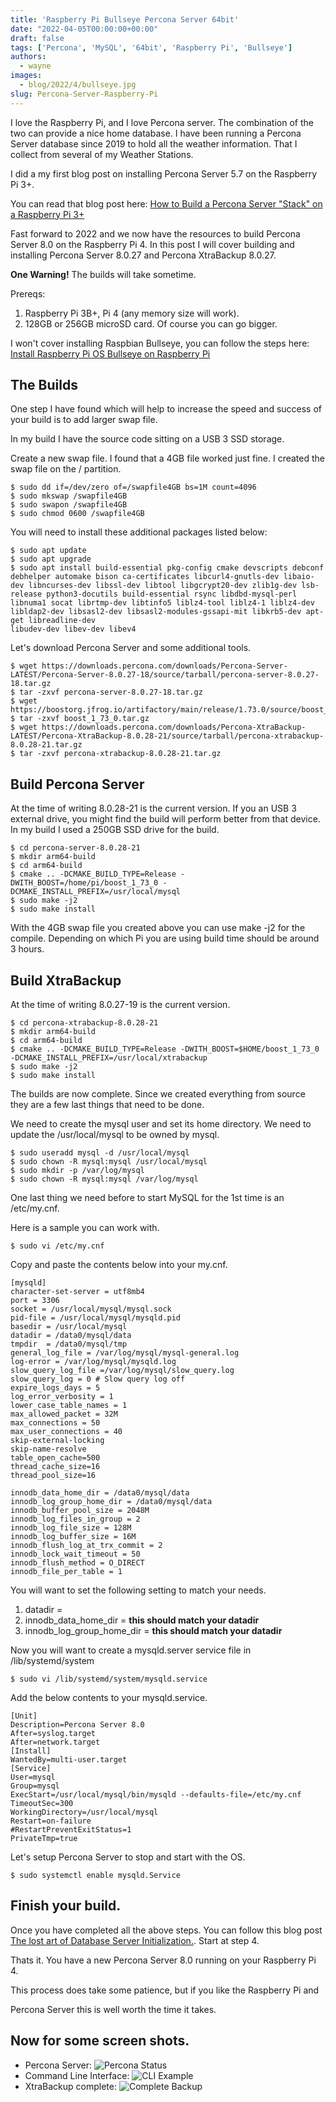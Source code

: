 ```yaml
---
title: 'Raspberry Pi Bullseye Percona Server 64bit'
date: "2022-04-05T00:00:00+00:00"
draft: false
tags: ['Percona', 'MySQL', '64bit', 'Raspberry Pi', 'Bullseye']
authors:
  - wayne
images:
  - blog/2022/4/bullseye.jpg
slug: Percona-Server-Raspberry-Pi
---
```


I love the Raspberry Pi, and I love Percona server. The combination of the two can provide a nice home database. I have been running a Percona Server database since 2019 to hold all the weather information. That I collect from several of my Weather Stations.

I did a my first blog post on installing Percona Server 5.7 on the Raspberry Pi 3+.

You can read that blog post here:
[How to Build a Percona Server "Stack" on a Raspberry Pi 3+](https://percona.community/blog/2019/08/01/how-to-build-a-percona-server-stack-on-a-raspberry-pi-3/)

Fast forward to 2022 and we now have the resources to build Percona Server 8.0 on the Raspberry Pi 4. In this post I will cover building and installing Percona Server 8.0.27 and Percona XtraBackup 8.0.27.

**One Warning!** The builds will take sometime.

Prereqs:

1. Raspberry Pi 3B+, Pi 4 (any memory size will work).
3. 128GB or 256GB microSD card. Of course you can go bigger.

I won't cover installing Raspbian Bullseye, you can follow the steps here:
[Install Raspberry Pi OS Bullseye on Raspberry Pi](https://raspberrytips.com/install-raspbian-raspberry-pi/)

## The Builds

One step I have found which will help to increase the speed and success of your build is to add larger swap file.

In my build I have the source code sitting on a USB 3 SSD storage.

Create a new swap file. I found that a 4GB file worked just fine. I created the swap file on the / partition.

```
$ sudo dd if=/dev/zero of=/swapfile4GB bs=1M count=4096
$ sudo mkswap /swapfile4GB
$ sudo swapon /swapfile4GB
$ sudo chmod 0600 /swapfile4GB
```

You will need to install these additional packages listed below:
```
$ sudo apt update
$ sudo apt upgrade
$ sudo apt install build-essential pkg-config cmake devscripts debconf debhelper automake bison ca-certificates libcurl4-gnutls-dev libaio-dev libncurses-dev libssl-dev libtool libgcrypt20-dev zlib1g-dev lsb-release python3-docutils build-essential rsync libdbd-mysql-perl libnuma1 socat librtmp-dev libtinfo5 liblz4-tool liblz4-1 liblz4-dev libldap2-dev libsasl2-dev libsasl2-modules-gssapi-mit libkrb5-dev apt-get libreadline-dev
libudev-dev libev-dev libev4

```
Let's download Percona Server and some additional tools.

```
$ wget https://downloads.percona.com/downloads/Percona-Server-LATEST/Percona-Server-8.0.27-18/source/tarball/percona-server-8.0.27-18.tar.gz
$ tar -zxvf percona-server-8.0.27-18.tar.gz
$ wget https://boostorg.jfrog.io/artifactory/main/release/1.73.0/source/boost_1_73_0.tar.gz
$ tar -zxvf boost_1_73_0.tar.gz
$ wget https://downloads.percona.com/downloads/Percona-XtraBackup-LATEST/Percona-XtraBackup-8.0.28-21/source/tarball/percona-xtrabackup-8.0.28-21.tar.gz
$ tar -zxvf percona-xtrabackup-8.0.28-21.tar.gz
```

## Build Percona Server
At the time of writing 8.0.28-21 is the current version. If you an USB 3 external drive, you might find the build will perform better from that device. In my build I used a 250GB SSD drive for the build.

```
$ cd percona-server-8.0.28-21
$ mkdir arm64-build
$ cd arm64-build
$ cmake .. -DCMAKE_BUILD_TYPE=Release -DWITH_BOOST=/home/pi/boost_1_73_0 -DCMAKE_INSTALL_PREFIX=/usr/local/mysql
$ sudo make -j2
$ sudo make install
```
With the 4GB swap file you created above you can use make -j2 for the compile. Depending on which Pi you are using build time should be around 3 hours.

 ## Build XtraBackup
 At the time of writing 8.0.27-19 is the current version.
 ```
 $ cd percona-xtrabackup-8.0.28-21
 $ mkdir arm64-build
 $ cd arm64-build
 $ cmake .. -DCMAKE_BUILD_TYPE=Release -DWITH_BOOST=$HOME/boost_1_73_0 -DCMAKE_INSTALL_PREFIX=/usr/local/xtrabackup
 $ sudo make -j2
 $ sudo make install
 ```
The builds are now complete. Since we created everything from source they are a
few last things that need to be done.

We need to create the mysql user and set its home directory. We need to update the /usr/local/mysql to be owned by mysql.
```
$ sudo useradd mysql -d /usr/local/mysql
$ sudo chown -R mysql:mysql /usr/local/mysql
$ sudo mkdir -p /var/log/mysql
$ sudo chown -R mysql:mysql /var/log/mysql
```
One last thing we need before to start MySQL for the 1st time is an /etc/my.cnf.

Here is a sample you can work with.
```
$ sudo vi /etc/my.cnf
```
Copy and paste the contents below into your my.cnf.
```
[mysqld]
character-set-server = utf8mb4
port = 3306
socket = /usr/local/mysql/mysql.sock
pid-file = /usr/local/mysql/mysqld.pid
basedir = /usr/local/mysql
datadir = /data0/mysql/data
tmpdir  = /data0/mysql/tmp
general_log_file = /var/log/mysql/mysql-general.log
log-error = /var/log/mysql/mysqld.log
slow_query_log_file =/var/log/mysql/slow_query.log
slow_query_log = 0 # Slow query log off
expire_logs_days = 5
log_error_verbosity = 1
lower_case_table_names = 1
max_allowed_packet = 32M
max_connections = 50
max_user_connections = 40
skip-external-locking
skip-name-resolve
table_open_cache=500
thread_cache_size=16
thread_pool_size=16

innodb_data_home_dir = /data0/mysql/data
innodb_log_group_home_dir = /data0/mysql/data
innodb_buffer_pool_size = 2048M
innodb_log_files_in_group = 2
innodb_log_file_size = 128M
innodb_log_buffer_size = 16M
innodb_flush_log_at_trx_commit = 2
innodb_lock_wait_timeout = 50
innodb_flush_method = O_DIRECT
innodb_file_per_table = 1

```
You will want to set the following setting to match your needs.

1. datadir =
2. innodb_data_home_dir = **this should match your datadir**
3. innodb_log_group_home_dir = **this should match your datadir**

Now you will want to create a mysqld.server service file in /lib/systemd/system
```
$ sudo vi /lib/systemd/system/mysqld.service
```
Add the below contents to your mysqld.service.
```
[Unit]
Description=Percona Server 8.0
After=syslog.target
After=network.target
[Install]
WantedBy=multi-user.target
[Service]
User=mysql
Group=mysql
ExecStart=/usr/local/mysql/bin/mysqld --defaults-file=/etc/my.cnf
TimeoutSec=300
WorkingDirectory=/usr/local/mysql
Restart=on-failure
#RestartPreventExitStatus=1
PrivateTmp=true
```
Let's setup Percona Server to stop and start with the OS.
```
$ sudo systemctl enable mysqld.Service
```
## Finish your build.
Once you have completed all the above steps. You can follow this blog post
[The lost art of Database Server Initialization.](https://percona.community/blog/2021/09/06/lost-art-of-database-server-initialization/). Start at step 4.

Thats it. You have a new Percona Server 8.0 running on your Raspberry Pi 4.

This process does take some patience, but if you like the Raspberry Pi and

Percona Server this is well worth the time it takes.

## Now for some screen shots.

- Percona Server: ![Percona Status](blog/2022/4/percona-systemctl-status.png)
- Command Line Interface: ![CLI Example](blog/2022/4/percona-server-running.png)
- XtraBackup complete: ![Complete Backup](blog/2022/4/percona-xtrabackup.png)
